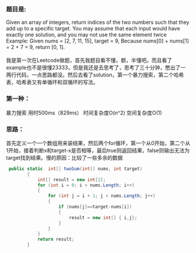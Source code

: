 ### 题目是:
Given an array of integers, return indices of the two numbers such that they add up to a specific target.
You may assume that each input would have exactly one solution, and you may not use the same element twice<br>
Example:
Given nums = [2, 7, 11, 15], target = 9,
Because nums[0] + nums[1] = 2 + 7 = 9,
return [0, 1].<br><br>
我是第一次在Leetcode做题，首先我题目看不懂，额，半懂吧。而且看了example也不是很懂23333，但是我还是去思考了，思考了三十分钟，憋出了一两行代码，一点思路都没。然后去看了solution，第一个暴力搜索，第二个哈希表，哈希表又有单循环和双循环的写法。<br>
### 第一种：
暴力搜索 用时500ms（829ms） 时间复杂度O(n^2) 空间复杂度O(1)
### 思路：
首先定义一个一个数组用来装结果，然后两个for循环，第一个从0开始，第二个从1开始，接着判断x和target-x是否相等，最后true则返回结果，false则输出无法为target找到结果。慢的原因：比较了一些多余的数据
```c#
 public static  int[] twoSum(int[] nums, int target)
        {
            int[] result = new int[2];   
            for (int i = 0; i < nums.Length; i++)
            {
                for (int j = i + 1; j < nums.Length; j++)
                {
                    if (nums[j]==target-nums[i])
                    {
                        result = new int[] { i,j};
                    }                   
                }
            }
            return result;       
        }
```		
